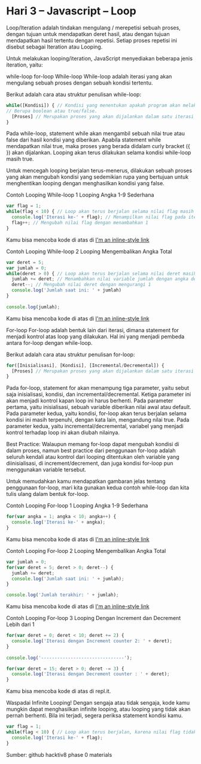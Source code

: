 # __Hari 3 – Javascript – Loop__

Loop/Iteration adalah tindakan mengulang / merepetisi sebuah proses, dengan tujuan untuk mendapatkan deret hasil, atau dengan tujuan mendapatkan hasil tertentu dengan repetisi. Setiap proses repetisi ini disebut sebagai Iteration atau Looping.

Untuk melakukan looping/iteration, JavaScript menyediakan beberapa jenis iteration, yaitu:

while-loop
for-loop
While-loop
While-loop adalah iterasi yang akan mengulang sebuah proses dengan sebuah kondisi tertentu.

Berikut adalah cara atau struktur penulisan while-loop:
```js
while([Kondisi]) { // Kondisi yang menentukan apakah program akan melakukan iterasi. 
// Berupa boolean atau true/false.
  [Proses] // Merupakan proses yang akan dijalankan dalam satu iterasi
}
```
Pada while-loop, statement while akan mengambil sebuah nilai true atau false dari hasil kondisi yang diberikan. Apabila statement while mendapatkan nilai true, maka proses yang berada didalam curly bracket ({ }) akan dijalankan. Looping akan terus dilakukan selama kondisi while-loop masih true.

Untuk mencegah looping berjalan terus-menerus, dilakukan sebuah proses yang akan mengubah kondisi yang sedemikian rupa yang bertujuan untuk menghentikan looping dengan menghasilkan kondisi yang false.

Contoh Looping While-loop 1 Looping Angka 1-9 Sederhana
```js
var flag = 1;
while(flag < 10) { // Loop akan terus berjalan selama nilai flag masih dibawah 10
  console.log('Iterasi ke-' + flag); // Menampilkan nilai flag pada iterasi tertentu
  flag++; // Mengubah nilai flag dengan menambahkan 1
}
```
Kamu bisa mencoba kode di atas di [I'm an inline-style link](https://www.repl.it)


Contoh Looping While-loop 2 Looping Mengembalikan Angka Total
```js
var deret = 5;
var jumlah = 0;
while(deret > 0) { // Loop akan terus berjalan selama nilai deret masih di atas 0
  jumlah += deret; // Menambahkan nilai variable jumlah dengan angka deret
  deret--; // Mengubah nilai deret dengan mengurangi 1
  console.log('Jumlah saat ini: ' + jumlah)
}
 
console.log(jumlah);

```
Kamu bisa mencoba kode di atas di [I'm an inline-style link](https://www.repl.it)


For-loop 
For-loop adalah bentuk lain dari iterasi, dimana statement for menjadi kontrol atas loop yang dilakukan. Hal ini yang menjadi pembeda antara for-loop dengan while-loop.

Berikut adalah cara atau struktur penulisan for-loop:
```js
for([Inisialisasi], [Kondisi], [Incremental/Decremental]) {
  [Proses] // Merupakan proses yang akan dijalankan dalam satu iterasi
}
```

Pada for-loop, statement for akan menampung tiga parameter, yaitu sebut saja inisialisasi, kondisi, dan incremental/decremental. Ketiga parameter ini akan menjadi kontrol kapan loop ini harus berhenti. Pada parameter pertama, yaitu inisialisasi, sebuah variable diberikan nilai awal atau default. Pada parameter kedua, yaitu kondisi, for-loop akan terus berjalan selama kondisi ini masih terpenuhi, dengan kata lain, mengandung nilai true. Pada parameter kedua, yaitu incremental/decremental, variabel yang menjadi kontrol terhadap loop ini akan diubah nilainya.

Best Practice: Walaupun memang for-loop dapat mengubah kondisi di dalam proses, namun best practice dari penggunaan for-loop adalah seluruh kendali atau kontrol dari looping ditentukan oleh variable yang diinisialisasi, di increment/decrement, dan juga kondisi for-loop pun menggunakan variable tersebut.

Untuk memudahkan kamu mendapatkan gambaran jelas tentang penggunaan for-loop, mari kita gunakan kedua contoh while-loop dan kita tulis ulang dalam bentuk for-loop.

Contoh Looping For-loop 1 Looping Angka 1-9 Sederhana
```js
for(var angka = 1; angka < 10; angka++) {
  console.log('Iterasi ke-' + angka);
} 
```
Kamu bisa mencoba kode di atas di [I'm an inline-style link](https://www.repl.it)


Contoh Looping For-loop 2 Looping Mengembalikan Angka Total
```js
var jumlah = 0;
for(var deret = 5; deret > 0; deret--) {
  jumlah += deret;
  console.log('Jumlah saat ini: ' + jumlah);
}

console.log('Jumlah terakhir: ' + jumlah);
```

Kamu bisa mencoba kode di atas di [I'm an inline-style link](https://www.repl.it)


Contoh Looping For-loop 3 Looping Dengan Increment dan Decrement Lebih dari 1
```js
for(var deret = 0; deret < 10; deret += 2) {
  console.log('Iterasi dengan Increment counter 2: ' + deret);
}
 
console.log('-------------------------------');

for(var deret = 15; deret > 0; deret -= 3) {
  console.log('Iterasi dengan Decrement counter : ' + deret);
} 
```
Kamu bisa mencoba kode di atas di repl.it.

Waspadai Infinite Looping!
Dengan sengaja atau tidak sengaja, kode kamu mungkin dapat menghasilkan infinite looping, atau looping yang tidak akan pernah berhenti. Bila ini terjadi, segera periksa statement kondisi kamu.
```js
var flag = 1;
while(flag < 10) { // Loop akan terus berjalan, karena nilai flag tidak pernah berubah
  console.log('Iterasi ke-' + flag);
} 
```
Sumber: github hacktiv8 phase 0 materials